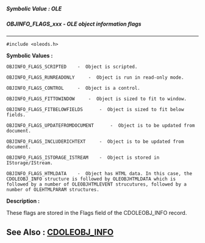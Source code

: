 ##### Symbolic Value : OLE
##### OBJINFO_FLAGS_xxx - OLE object information flags
---
```
#include <oleods.h>
```

**Symbolic Values :**

	OBJINFO_FLAGS_SCRIPTED	  -  Object is scripted.

	OBJINFO_FLAGS_RUNREADONLY	  -  Object is run in read-only mode.

	OBJINFO_FLAGS_CONTROL	  -  Object is a control.

	OBJINFO_FLAGS_FITTOWINDOW	  -  Object is sized to fit to window.

	OBJINFO_FLAGS_FITBELOWFIELDS	  -  Object is sized to fit below fields.

	OBJINFO_FLAGS_UPDATEFROMDOCUMENT	  -  Object is to be updated from document.

	OBJINFO_FLAGS_INCLUDERICHTEXT	  -  Object is to be updated from document.

	OBJINFO_FLAGS_ISTORAGE_ISTREAM	  -  Object is stored in IStorage/IStream.

	OBJINFO_FLAGS_HTMLDATA	  -  Object has HTML data. In this case, the CDOLEOBJ_INFO structure is followed by OLEOBJHTMLDATA which is followed by a number of OLEOBJHTMLEVENT strucutures, followed by a number of OLEHTMLPARAM structures.


**Description :**

These flags are stored in the Flags field of the CDOLEOBJ_INFO record.


**See Also :**
[CDOLEOBJ_INFO](/domino-c-api-docs/reference/Data/CDOLEOBJ_INFO)
---
